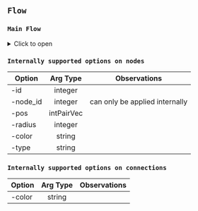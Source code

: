 ## ```Flow```
### ```Main Flow```
<details>

<summary>Click to open</summary>
  
![Imgur Image](https://i.imgur.com/cw49fGl.png)
  
</details>

### ```Internally supported options on nodes```
| Option          | Arg Type       | Observations |
| -------------    |:-------------:|:-------------:|
| -id      | integer ||
| -node_id       | integer | can only be applied internally |
| -pos      | intPairVec ||
| -radius | integer||
| -color | string ||
| -type | string||

### ```Internally supported options on connections```
| Option          | Arg Type       | Observations |
| -------------    |:-------------:|:-------------:|
| -color | string ||














